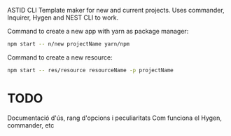 ASTID CLI Template maker for new and current projects.
Uses commander, Inquirer, Hygen and NEST CLI to work.

Command to create a new app with yarn as package manager:

```bash
npm start -- n/new projectName yarn/npm
```

Command to create a new resource:

```bash
npm start -- res/resource resourceName -p projectName
```

# TODO
Documentació d'ús, rang d'opcions i peculiaritats
Com funciona el Hygen, commander, etc



